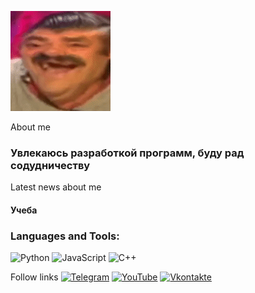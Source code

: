 ![Header](https://github.com/DmitryVasilev-nop/DmitryVasilev-nop/blob/main/assets/5892688.160.gif)

About me
### Увлекаюсь разработкой программ, буду рад содудничеству
Latest news about me
#### Учеба
### Languages and Tools:
![Python](https://img.shields.io/badge/-python-090909?style=for-the-badge&logo=py&logoColor=47C5FB)
![JavaScript](https://img.shields.io/badge/-JavaScript-090909?style=for-the-badge&logo=JavaScript&logoColor=E9D54D)
![C++](https://img.shields.io/badge/-C++-090909?style=for-the-badge&logo=C%2b%2b&logoColor=6296CC)

Follow links
[![Telegram](https://img.shields.io/badge/-Telegram-090909?style=for-the-badge&logo=telegram&logoColor=27A0D9)]('ссылка')
[![YouTube](https://img.shields.io/badge/-YouTube-090909?style=for-the-badge&logo=YouTube&logoColor=FF0000)]("Ссылка")
[![Vkontakte](https://img.shields.io/badge/-Vkontakte-090909?style=for-the-badge&logo=Vk&logoColor=4F7DB3)]("Ссылка")
